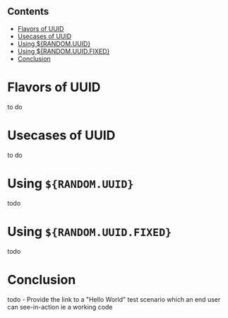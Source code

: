 ## Contents
   * [Flavors of UUID](#flavors-of-uuid)
   * [Usecases of UUID](#usecases-of-uuid)
   * [Using ${RANDOM.UUID}](#using-randomuuid)
   * [Using ${RANDOM.UUID.FIXED}](#using-randomuuidfixed)
   * [Conclusion](#conclusion)

Flavors of UUID
===
to do

Usecases of UUID
===
to do


Using `${RANDOM.UUID}`
===
todo


Using `${RANDOM.UUID.FIXED}`
===
todo

Conclusion
===
todo - Provide the link to a "Hello World" test scenario which an end user can see-in-action ie a working code
